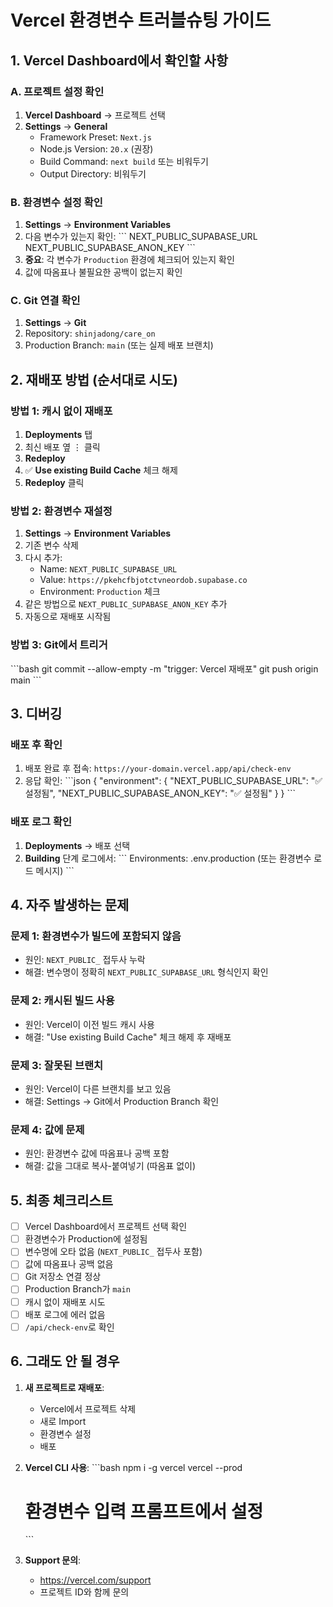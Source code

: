 # Vercel 환경변수 트러블슈팅 가이드

## 1. Vercel Dashboard에서 확인할 사항

### A. 프로젝트 설정 확인
1. **Vercel Dashboard** → 프로젝트 선택
2. **Settings** → **General**
   - Framework Preset: `Next.js`
   - Node.js Version: `20.x` (권장)
   - Build Command: `next build` 또는 비워두기
   - Output Directory: 비워두기

### B. 환경변수 설정 확인
1. **Settings** → **Environment Variables**
2. 다음 변수가 있는지 확인:
   \`\`\`
   NEXT_PUBLIC_SUPABASE_URL
   NEXT_PUBLIC_SUPABASE_ANON_KEY
   \`\`\`
3. **중요**: 각 변수가 `Production` 환경에 체크되어 있는지 확인
4. 값에 따옴표나 불필요한 공백이 없는지 확인

### C. Git 연결 확인
1. **Settings** → **Git**
2. Repository: `shinjadong/care_on`
3. Production Branch: `main` (또는 실제 배포 브랜치)

## 2. 재배포 방법 (순서대로 시도)

### 방법 1: 캐시 없이 재배포
1. **Deployments** 탭
2. 최신 배포 옆 ⋮ 클릭
3. **Redeploy**
4. ✅ **Use existing Build Cache** 체크 해제
5. **Redeploy** 클릭

### 방법 2: 환경변수 재설정
1. **Settings** → **Environment Variables**
2. 기존 변수 삭제
3. 다시 추가:
   - Name: `NEXT_PUBLIC_SUPABASE_URL`
   - Value: `https://pkehcfbjotctvneordob.supabase.co`
   - Environment: `Production` 체크
4. 같은 방법으로 `NEXT_PUBLIC_SUPABASE_ANON_KEY` 추가
5. 자동으로 재배포 시작됨

### 방법 3: Git에서 트리거
\`\`\`bash
git commit --allow-empty -m "trigger: Vercel 재배포"
git push origin main
\`\`\`

## 3. 디버깅

### 배포 후 확인
1. 배포 완료 후 접속: `https://your-domain.vercel.app/api/check-env`
2. 응답 확인:
   \`\`\`json
   {
     "environment": {
       "NEXT_PUBLIC_SUPABASE_URL": "✅ 설정됨",
       "NEXT_PUBLIC_SUPABASE_ANON_KEY": "✅ 설정됨"
     }
   }
   \`\`\`

### 배포 로그 확인
1. **Deployments** → 배포 선택
2. **Building** 단계 로그에서:
   \`\`\`
   Environments: .env.production (또는 환경변수 로드 메시지)
   \`\`\`

## 4. 자주 발생하는 문제

### 문제 1: 환경변수가 빌드에 포함되지 않음
- 원인: `NEXT_PUBLIC_` 접두사 누락
- 해결: 변수명이 정확히 `NEXT_PUBLIC_SUPABASE_URL` 형식인지 확인

### 문제 2: 캐시된 빌드 사용
- 원인: Vercel이 이전 빌드 캐시 사용
- 해결: "Use existing Build Cache" 체크 해제 후 재배포

### 문제 3: 잘못된 브랜치
- 원인: Vercel이 다른 브랜치를 보고 있음
- 해결: Settings → Git에서 Production Branch 확인

### 문제 4: 값에 문제
- 원인: 환경변수 값에 따옴표나 공백 포함
- 해결: 값을 그대로 복사-붙여넣기 (따옴표 없이)

## 5. 최종 체크리스트

- [ ] Vercel Dashboard에서 프로젝트 선택 확인
- [ ] 환경변수가 Production에 설정됨
- [ ] 변수명에 오타 없음 (`NEXT_PUBLIC_` 접두사 포함)
- [ ] 값에 따옴표나 공백 없음
- [ ] Git 저장소 연결 정상
- [ ] Production Branch가 `main`
- [ ] 캐시 없이 재배포 시도
- [ ] 배포 로그에 에러 없음
- [ ] `/api/check-env`로 확인

## 6. 그래도 안 될 경우

1. **새 프로젝트로 재배포**:
   - Vercel에서 프로젝트 삭제
   - 새로 Import
   - 환경변수 설정
   - 배포

2. **Vercel CLI 사용**:
   \`\`\`bash
   npm i -g vercel
   vercel --prod
   # 환경변수 입력 프롬프트에서 설정
   \`\`\`

3. **Support 문의**:
   - https://vercel.com/support
   - 프로젝트 ID와 함께 문의
